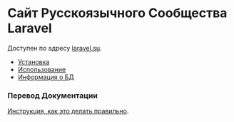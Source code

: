 # Сайт Русскоязычного Сообщества Laravel

Доступен по адресу [laravel.su](https://laravel.su).

- [Установка](docs/00_installation.md)
- [Использование](docs/01_usage.md)
- [Информация о БД](docs/02_database.md)

### Перевод Документации

[Инструкция, как это делать правильно](http://laravel.su/articles/rus-documentation-contribution-guide).
